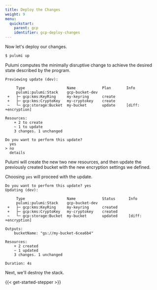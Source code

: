 ```yaml
---
title: Deploy the Changes
weight: 9
menu:
  quickstart:
    parent: gcp
    identifier: gcp-deploy-changes
---
```


Now let's deploy our changes.

```bash
$ pulumi up
```

Pulumi computes the minimally disruptive change to achieve the desired state described by the program.

```
Previewing update (dev):

     Type                   Name            Plan       Info
     pulumi:pulumi:Stack    gcp-bucket-dev             
 +   ├─ gcp:kms:KeyRing     my-keyring      create     
 +   ├─ gcp:kms:CryptoKey   my-cryptokey    create     
 ~   └─ gcp:storage:Bucket  my-bucket       update     [diff: +encryption]
 
Resources:
    + 2 to create
    ~ 1 to update
    3 changes. 1 unchanged

Do you want to perform this update?
  yes
> no
  details
```

Pulumi will create the new two new resources, and then update the previously created bucket with the new encryption settings we defined.

Choosing `yes` will proceed with the update.

```
Do you want to perform this update? yes
Updating (dev):

     Type                   Name            Status      Info
     pulumi:pulumi:Stack    gcp-bucket-dev              
 +   ├─ gcp:kms:KeyRing     my-keyring      created     
 +   ├─ gcp:kms:CryptoKey   my-cryptokey    created     
 ~   └─ gcp:storage:Bucket  my-bucket       updated     [diff: +encryption]
 
Outputs:
    bucketName: "gs://my-bucket-6cea6b4"

Resources:
    + 2 created
    ~ 1 updated
    3 changes. 1 unchanged

Duration: 4s
```

Next, we'll destroy the stack.

{{< get-started-stepper >}}
